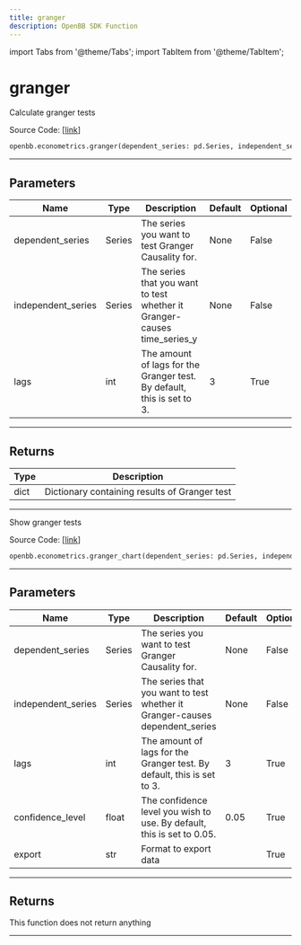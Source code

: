 ```yaml
---
title: granger
description: OpenBB SDK Function
---
```


import Tabs from '@theme/Tabs';
import TabItem from '@theme/TabItem';

# granger

<Tabs>
<TabItem value="model" label="Model" default>

Calculate granger tests

Source Code: [[link](https://github.com/OpenBB-finance/OpenBBTerminal/tree/main/openbb_terminal/econometrics/econometrics_model.py#L210)]

```python
openbb.econometrics.granger(dependent_series: pd.Series, independent_series: pd.Series, lags: int = 3)
```

---

## Parameters

| Name | Type | Description | Default | Optional |
| ---- | ---- | ----------- | ------- | -------- |
| dependent_series | Series | The series you want to test Granger Causality for. | None | False |
| independent_series | Series | The series that you want to test whether it Granger-causes time_series_y | None | False |
| lags | int | The amount of lags for the Granger test. By default, this is set to 3. | 3 | True |


---

## Returns

| Type | Description |
| ---- | ----------- |
| dict | Dictionary containing results of Granger test |
---



</TabItem>
<TabItem value="view" label="Chart">

Show granger tests

Source Code: [[link](https://github.com/OpenBB-finance/OpenBBTerminal/tree/main/openbb_terminal/econometrics/econometrics_view.py#L247)]

```python
openbb.econometrics.granger_chart(dependent_series: pd.Series, independent_series: pd.Series, lags: int = 3, confidence_level: float = 0.05, export: str = "")
```

---

## Parameters

| Name | Type | Description | Default | Optional |
| ---- | ---- | ----------- | ------- | -------- |
| dependent_series | Series | The series you want to test Granger Causality for. | None | False |
| independent_series | Series | The series that you want to test whether it Granger-causes dependent_series | None | False |
| lags | int | The amount of lags for the Granger test. By default, this is set to 3. | 3 | True |
| confidence_level | float | The confidence level you wish to use. By default, this is set to 0.05. | 0.05 | True |
| export | str | Format to export data |  | True |


---

## Returns

This function does not return anything

---



</TabItem>
</Tabs>
